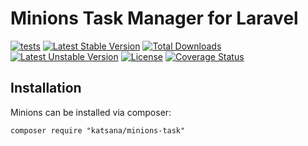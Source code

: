 Minions Task Manager for Laravel
===================

[![tests](https://github.com/katsana/minions-task/workflows/tests/badge.svg?branch=1.x)](https://github.com/katsana/minions-task/actions?query=branch%3A1.x+workflow%3Atests)
[![Latest Stable Version](https://poser.pugx.org/katsana/minions-task/v/stable)](https://packagist.org/packages/katsana/minions-task)
[![Total Downloads](https://poser.pugx.org/katsana/minions-task/downloads)](https://packagist.org/packages/katsana/minions-task)
[![Latest Unstable Version](https://poser.pugx.org/katsana/minions-task/v/unstable)](https://packagist.org/packages/katsana/minions-task)
[![License](https://poser.pugx.org/katsana/minions-task/license)](https://packagist.org/packages/katsana/minions-task)
[![Coverage Status](https://coveralls.io/repos/github/katsana/minions-task/badge.svg?branch=master)](https://coveralls.io/github/katsana/minions-task?branch=master)

## Installation

Minions can be installed via composer:

```
composer require "katsana/minions-task"
```
